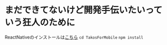 # まだできてないけど開発手伝いたいっていう狂人のために
ReactNativeのインストールは[こちら](https://learn.microsoft.com/ja-jp/windows/dev-environment/javascript/react-native-for-android)
`cd TakosForMobile`
`npm install`